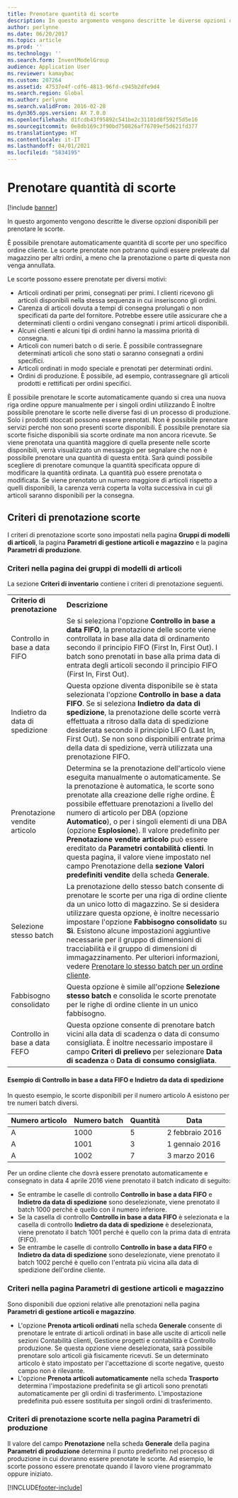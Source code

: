 ```yaml
---
title: Prenotare quantità di scorte
description: In questo argomento vengono descritte le diverse opzioni disponibili per prenotare le scorte.
author: perlynne
ms.date: 06/20/2017
ms.topic: article
ms.prod: ''
ms.technology: ''
ms.search.form: InventModelGroup
audience: Application User
ms.reviewer: kamaybac
ms.custom: 207264
ms.assetid: 47537e4f-cdf6-4813-96fd-c945b2dfe9d4
ms.search.region: Global
ms.author: perlynne
ms.search.validFrom: 2016-02-28
ms.dyn365.ops.version: AX 7.0.0
ms.openlocfilehash: d1fcdb43f95892c541be2c31101d8f592f5d5e16
ms.sourcegitcommit: 0e8db169c3f90bd750826af76709ef5d621fd377
ms.translationtype: HT
ms.contentlocale: it-IT
ms.lasthandoff: 04/01/2021
ms.locfileid: "5834195"
---
```

# <a name="reserve-inventory-quantities"></a>Prenotare quantità di scorte

[!include [banner](../includes/banner.md)]

In questo argomento vengono descritte le diverse opzioni disponibili per prenotare le scorte.

È possibile prenotare automaticamente quantità di scorte per uno specifico ordine cliente. Le scorte prenotate non potranno quindi essere prelevate dal magazzino per altri ordini, a meno che la prenotazione o parte di questa non venga annullata.

Le scorte possono essere prenotate per diversi motivi:
-   Articoli ordinati per primi, consegnati per primi. I clienti ricevono gli articoli disponibili nella stessa sequenza in cui inseriscono gli ordini.
-   Carenza di articoli dovuta a tempi di consegna prolungati o non specificati da parte del fornitore. Potrebbe essere utile assicurare che a determinati clienti o ordini vengano consegnati i primi articoli disponibili.
-   Alcuni clienti e alcuni tipi di ordini hanno la massima priorità di consegna.
-   Articoli con numeri batch o di serie. È possibile contrassegnare determinati articoli che sono stati o saranno consegnati a ordini specifici.
-   Articoli ordinati in modo speciale e prenotati per determinati ordini.
-   Ordini di produzione. È possibile, ad esempio, contrassegnare gli articoli prodotti e rettificati per ordini specifici.

È possibile prenotare le scorte automaticamente quando si crea una nuova riga ordine oppure manualmente per i singoli ordini utilizzando È inoltre possibile prenotare le scorte nelle diverse fasi di un processo di produzione. Solo i prodotti stoccati possono essere prenotati. Non è possibile prenotare servizi perché non sono presenti scorte disponibili. È possibile prenotare sia scorte fisiche disponibili sia scorte ordinate ma non ancora ricevute. Se viene prenotata una quantità maggiore di quella presente nelle scorte disponibili, verrà visualizzato un messaggio per segnalare che non è possibile prenotare una quantità di questa entità. Sarà quindi possibile scegliere di prenotare comunque la quantità specificata oppure di modificare la quantità ordinata. La quantità può essere prenotata o modificata. Se viene prenotato un numero maggiore di articoli rispetto a quelli disponibili, la carenza verrà coperta la volta successiva in cui gli articoli saranno disponibili per la consegna.

## <a name="inventory-reservation-policies"></a>Criteri di prenotazione scorte
I criteri di prenotazione scorte sono impostati nella pagina **Gruppi di modelli di articoli**, la pagina **Parametri di gestione articoli e magazzino** e la pagina **Parametri di produzione**.
### <a name="policies-on-the-item-model-groups-page"></a>Criteri nella pagina dei gruppi di modelli di articoli

La sezione **Criteri di inventario** contiene i criteri di prenotazione seguenti.

|                         |                                                                                                                                                                                                                                                                                                                                                                                                                                                                                                                                                    |
|-------------------------|----------------------------------------------------------------------------------------------------------------------------------------------------------------------------------------------------------------------------------------------------------------------------------------------------------------------------------------------------------------------------------------------------------------------------------------------------------------------------------------------------------------------------------------------------|
| **Criterio di prenotazione**  | **Descrizione**                                                                                                                                                                                                                                                                                                                                                                                                                                                                                                                                    |
| Controllo in base a data FIFO    | Se si seleziona l'opzione **Controllo in base a data FIFO**, la prenotazione delle scorte viene controllata in base alla data di ordinamento secondo il principio FIFO (First In, First Out). I batch sono prenotati in base alla prima data di entrata degli articoli secondo il principio FIFO (First In, First Out).                                                                                                                                                                                                                                                                       |
| Indietro da data di spedizione | Questa opzione diventa disponibile se è stata selezionata l'opzione **Controllo in base a data FIFO**. Se si seleziona **Indietro da data di spedizione**, la prenotazione delle scorte verrà effettuata a ritroso dalla data di spedizione desiderata secondo il principio LIFO (Last In, First Out). Se non sono disponibili entrate prima della data di spedizione, verrà utilizzata una prenotazione FIFO.                                                                                                                                                                                                           |
| Prenotazione vendite articolo  | Determina se la prenotazione dell'articolo viene eseguita manualmente o automaticamente. Se la prenotazione è automatica, le scorte sono prenotate alla creazione delle righe ordine. È possibile effettuare prenotazioni a livello del numero di articolo per DBA (opzione **Automatico**), o per i singoli elementi di una DBA (opzione **Esplosione**). Il valore predefinito per **Prenotazione vendite articolo** può essere ereditato da **Parametri contabilità clienti**. In questa pagina, il valore viene impostato nel campo Prenotazione della **sezione** **Valori predefiniti vendite** della scheda **Generale**. |
| Selezione stesso batch    | La prenotazione dello stesso batch consente di prenotare le scorte per una riga di ordine cliente da un unico lotto di magazzino. Se si desidera utilizzare questa opzione, è inoltre necessario impostare l'opzione **Fabbisogno consolidato** su **Sì**. Esistono alcune impostazioni aggiuntive necessarie per il gruppo di dimensioni di tracciabilità e il gruppo di dimensioni di immagazzinamento. Per ulteriori informazioni, vedere [Prenotare lo stesso batch per un ordine cliente](../sales-marketing/reserve-same-batch-sales-order.md).                                                          |
| Fabbisogno consolidato | Questa opzione è simile all'opzione **Selezione stesso batch** e consolida le scorte prenotate per le righe di ordine cliente in un unico fabbisogno.                                                                                                                                                                                                                                                                                                                                                                                      |
| Controllo in base a data FEFO    | Questa opzione consente di prenotare batch vicini alla data di scadenza o data di consumo consigliata. È inoltre necessario impostare il campo **Criteri di prelievo** per selezionare **Data di scadenza** o **Data di consumo consigliata**.                                                                                                                                                                                                                                                                                                                              |

#### <a name="example-for-fifo-date-controlled-and-backward-from-ship-date"></a>Esempio di Controllo in base a data FIFO e Indietro da data di spedizione

In questo esempio, le scorte disponibili per il numero articolo A esistono per tre numeri batch diversi.

| Numero articolo | Numero batch | Quantità | Data             |
|-------------|--------------|----------|------------------|
| A           | 1000         | 5        | 2 febbraio 2016 |
| A           | 1001         | 3        | 1 gennaio 2016  |
| A           | 1002         | 7        | 3 marzo 2016    |

Per un ordine cliente che dovrà essere prenotato automaticamente e consegnato in data 4 aprile 2016 viene prenotato il batch indicato di seguito:
-   Se entrambe le caselle di controllo **Controllo in base a data FIFO** e **Indietro da data di spedizione** sono deselezionate, viene prenotato il batch 1000 perché è quello con il numero inferiore.
-   Se la casella di controllo **Controllo in base a data FIFO** è selezionata e la casella di controllo **Indietro da data di spedizione** è deselezionata, viene prenotato il batch 1001 perché è quello con la prima data di entrata (FIFO).
-   Se entrambe le caselle di controllo **Controllo in base a data FIFO** e **Indietro da data di spedizione** sono deselezionate, viene prenotato il batch 1002 perché è quello con l'entrata più vicina alla data di spedizione dell'ordine cliente.

### <a name="policies-on-the-inventory-and-warehouse-management-parameter-page"></a>Criteri nella pagina Parametri di gestione articoli e magazzino

Sono disponibili due opzioni relative alle prenotazioni nella pagina **Parametri di gestione articoli e magazzino**.
-   L'opzione **Prenota articoli ordinati** nella scheda **Generale** consente di prenotare le entrate di articoli ordinati in base alle uscite di articoli nelle sezioni Contabilità clienti, Gestione progetti e contabilità e Controllo produzione. Se questa opzione viene deselezionata, sarà possibile prenotare solo articoli già fisicamente ricevuti. Se un determinato articolo è stato impostato per l'accettazione di scorte negative, questo campo non è rilevante.
-   L'opzione **Prenota articoli automaticamente** nella scheda **Trasporto** determina l'impostazione predefinita se gli articoli sono prenotati automaticamente per gli ordini di trasferimento. L'impostazione predefinita può essere sostituita per singoli ordini di trasferimento.

### <a name="inventory-reservation-policies-on-the-production-parameters-page"></a>Criteri di prenotazione scorte nella pagina Parametri di produzione

Il valore del campo **Prenotazione** nella scheda **Generale** della pagina **Parametri di produzione** determina il punto predefinito nel processo di produzione in cui dovranno essere prenotate le scorte. Ad esempio, le scorte possono essere prenotate quando il lavoro viene programmato oppure iniziato.


[!INCLUDE[footer-include](../../includes/footer-banner.md)]